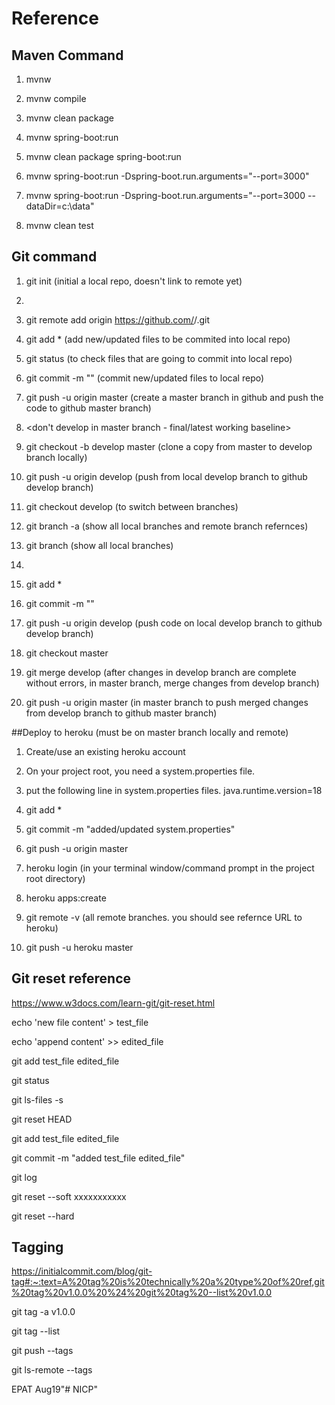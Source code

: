 # Reference

## Maven Command

1. mvnw

2. mvnw compile

3. mvnw clean package

4. mvnw spring-boot:run

5. mvnw clean package spring-boot:run

6. mvnw spring-boot:run -Dspring-boot.run.arguments="--port=3000"

7. mvnw spring-boot:run -Dspring-boot.run.arguments="--port=3000 --dataDir=c:\data"

8. mvnw clean test


## Git command

1. git init (initial a local repo, doesn't link to remote yet)

2. <create a git remote repo>

3. git remote add origin https://github.com/<username>/<reponame>.git

4. git add * (add new/updated files to be commited into local repo)

5. git status (to check files that are going to commit into local repo)

6. git commit -m "<commit message>" (commit new/updated files to local repo)

7. git push -u origin master (create a master branch in github and push the code to github master branch)

8. <don't develop in master branch - final/latest working baseline>

9. git checkout -b develop master (clone a copy from master to develop branch locally)

10. git push -u origin develop (push from local develop branch to github develop branch)

11. git checkout develop (to switch between branches)

12. git branch -a (show all local branches and remote branch refernces)

13. git branch (show all local branches)

14. <always develop in develop branch>

15. git add *

16. git commit -m "<commit changes>"

17. git push -u origin develop (push code on local develop branch to github develop branch)

18. git checkout master

19. git merge develop (after changes in develop branch are complete without errors, in master branch, merge changes from develop branch)

20. git push -u origin master (in master branch to push merged changes from develop branch to github master branch)

##Deploy to heroku (must be on master branch locally and remote)
1. Create/use an existing heroku account

2. On your project root, you need a system.properties file.

3. put the following line in system.properties files.
java.runtime.version=18

4. git add *

5. git commit -m "added/updated system.properties"

6. git push -u origin master

7. heroku login (in your terminal window/command prompt in the project root directory)

8. heroku apps:create

9. git remote -v (all remote branches. you should see refernce URL to heroku)

10. git push -u heroku master


## Git reset reference
https://www.w3docs.com/learn-git/git-reset.html

echo 'new file content' > test_file

echo 'append content' >> edited_file

git add test_file edited_file

git status

git ls-files -s

git reset HEAD

git add test_file edited_file

git commit -m "added test_file edited_file"

git log

git reset --soft xxxxxxxxxxx

git reset --hard

## Tagging
https://initialcommit.com/blog/git-tag#:~:text=A%20tag%20is%20technically%20a%20type%20of%20ref,git%20tag%20v1.0.0%20%24%20git%20tag%20--list%20v1.0.0

git tag -a v1.0.0

git tag --list

git push --tags

git ls-remote --tags

EPAT Aug19"# NICP" 
